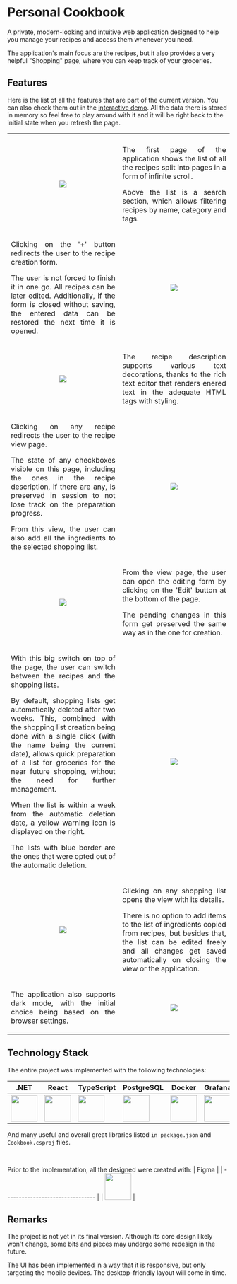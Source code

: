 # Personal Cookbook

A private, modern-looking and intuitive web application designed to help you manage your recipes and access them whenever you need.

The application's main focus are the recipes, but it also provides a very helpful "Shopping" page, where you can keep track of your groceries.

## Features

Here is the list of all the features that are part of the current version. You can also check them out in the [interactive demo](https://tgrochowski87.github.io/cookbook/#/recipes). All the data there is stored in memory so feel free to play around with it and it will be right back to the initial state when you refresh the page.

<table>

<tr>
<th width="500px">
</th>
<th width="500px">
</th>
</tr>

<tr>
<td align="center">
<img src="./readme-assets/image.png">
</td>
<td align="center">
<p align="justify">The first page of the application shows the list of all the recipes split into pages in a form of infinite scroll.</p>

<p align="justify">Above the list is a search section, which allows filtering recipes by name, category and tags.</p>
</td>
</tr>

<tr>
<td align="center">
<p align="justify">Clicking on the '+' button redirects the user to the recipe creation form.</p>

<p align="justify">The user is not forced to finish it in one go. All recipes can be later edited. Additionally, if the form is closed without saving, the entered data can be restored the next time it is opened.</p>
</td>
<td align="center">
<img src="./readme-assets/image-5.png">
</td>
</tr>

<tr>
<td align="center">
<img src="./readme-assets/image-4.png">
</td>
<td align="center">
<p align="justify">The recipe description supports various text decorations, thanks to the rich text editor that renders enered text in the adequate HTML tags with styling.</p>
</td>
</tr>

<tr>
<td align="center">
<p align="justify">Clicking on any recipe redirects the user to the recipe view page.</p>

<p align="justify">The state of any checkboxes visible on this page, including the ones in the recipe description, if there are any, is preserved in session to not lose track on the preparation progress.</p>

<p align="justify">From this view, the user can also add all the ingredients to the selected shopping list.</p>
</td>
<td align="center">
<img src="./readme-assets/image-7.png">
</td>
</tr>

<tr>
<td align="center">
<img src="./readme-assets/image-8.png">
</td>
<td align="center">
<p align="justify">From the view page, the user can open the editing form by clicking on the 'Edit' button at the bottom of the page.</p>

<p align="justify">The pending changes in this form get preserved the same way as in the one for creation.</p>
</td>
</tr>

<tr>
<td align="center">
<p align="justify">With this big switch on top of the page, the user can switch between the recipes and the shopping lists.</p>

<p align="justify">By default, shopping lists get automatically deleted after two weeks. This, combined with the shopping list creation being done with a single click (with the name being the current date), allows quick preparation of a list for groceries for the near future shopping, without the need for further management.</p>

<p align="justify">When the list is within a week from the automatic deletion date, a yellow warning icon is displayed on the right.</p>

<p align="justify">The lists with blue border are the ones that were opted out of the automatic deletion.</p>
</td>
<td align="center">
<img src="./readme-assets/image-9.png">
</td>
</tr>

<tr>
<td align="center">
<img src="./readme-assets/image-12.png">
</td>
<td align="center">
<p align="justify">Clicking on any shopping list opens the view with its details.</p>

<p align="justify">There is no option to add items to the list of ingredients copied from recipes, but besides that, the list can be edited freely and all changes get saved automatically on closing the view or the application.</p>
</td>
</tr>

<tr>
<td align="center">
<p align="justify">The application also supports dark mode, with the initial choice being based on the browser settings.</p>
</td>
<td align="center">
<img src="./readme-assets/image-13.png">
</td>
</tr>

</table>

## Technology Stack

The entire project was implemented with the following technologies:

| .NET                                                | React                                              | TypeScript                                         | PostgreSQL                                         | Docker                                              | Grafana                                             |
| --------------------------------------------------- | -------------------------------------------------- | -------------------------------------------------- | -------------------------------------------------- | --------------------------------------------------- | --------------------------------------------------- |
| <img src="./readme-assets/image-15.png" width="60"> | <img src="./readme-assets/image-1.png" width="60"> | <img src="./readme-assets/image-2.png" width="60"> | <img src="./readme-assets/image-3.png" width="60"> | <img src="./readme-assets/image-10.png" width="60"> | <img src="./readme-assets/image-11.png" width="60"> |

And many useful and overall great libraries listed `in package.json` and `Cookbook.csproj` files.

<br>

Prior to the implementation, all the designed were created with:
| Figma |
| -------------------------------- |
| <img src="./readme-assets/image-14.png" width="60"> |

## Remarks

The project is not yet in its final version. Although its core design likely won't change, some bits and pieces may undergo some redesign in the future.

The UI has been implemented in a way that it is responsive, but only targeting the mobile devices. The desktop-friendly layout will come in time.
